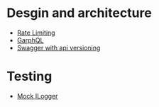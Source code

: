 # Desgin and architecture

- [Rate Limiting](https://medium.com/geekculture/net-core-7-rate-limiting-2e80bb777439)
- [GarphQL](https://medium.com/swlh/the-no-bullsh-t-guide-to-graphql-in-net-core-9df290be7f27)
- [Swagger with api versioning](https://blog.christian-schou.dk/how-to-use-api-versioning-in-net-core-web-api/)

# Testing
- [Mock ILogger](https://adamstorr.azurewebsites.net/blog/mocking-ilogger-with-moq)
